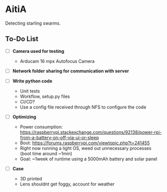 # AitiA

Detecting starling swarms.

## To-Do List

- [ ] **Camera used for testing**
  - Arducam 16 mpx Autofocus Camera

- [ ] **Network folder sharing for communication with server**
    
- [ ] **Write python code**
  - Unit tests
  - Workflow, setup.py files
  - CI/CD?
  - Use a config file received through NFS to configure the code 
    
- [ ] **Optimizing**
  - Power consumption: https://raspberrypi.stackexchange.com/questions/92138/power-rpi-from-a-battery-on-off-via-ui-or-sleep
  - Boot: https://forums.raspberrypi.com/viewtopic.php?t=241455
  - Right now running a light OS, weed out unnecessary processes (boot time around ~1min)
  - Goal: ~1week of runtime using a 5000mAh battery and solar panel

- [ ] **Case**
  - 3D printed
  - Lens shouldnt get foggy, account for weather
    

